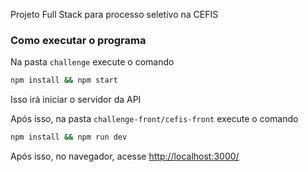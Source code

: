 Projeto Full Stack para processo seletivo na CEFIS 

### Como executar o programa

Na pasta `challenge` execute o comando

```bash 
npm install && npm start
```

Isso irá iniciar o servidor da API

Após isso, na pasta `challenge-front/cefis-front` execute o comando

```bash
npm install && npm run dev
```

Após isso, no navegador, acesse [http://localhost:3000/](http://localhost:3000/)